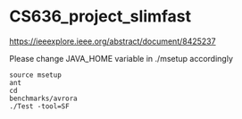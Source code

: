 # CS636_project_slimfast
https://ieeexplore.ieee.org/abstract/document/8425237

Please change JAVA_HOME variable in ./msetup accordingly

<code>source msetup</code><br>
<code>ant</code><br>
<code>cd benchmarks/avrora</code><br>
<code>./Test -tool=SF</code><br>
